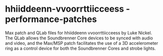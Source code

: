 # hhiiddeenn-vvoorrttiicceess - performance-patches

Max patch and QLab files for hhiiddeenn vvoorrttiicceess by Luke Nickel. The QLab allows the Soundbrenner Core devices to be synced with audio and video, and the Max/MSP patch facilitates the use of a 3D accelerometer ring as a control device for both the Soundbrenner Cores and strobe lights. 

